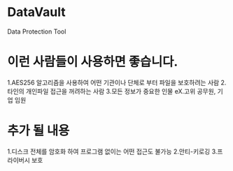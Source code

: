 # DataVault
Data Protection Tool

# 이런 사람들이 사용하면 좋습니다.
1.AES256 알고리즘을 사용하여 어떤 기관이나 단체로 부터 파일을 보호하려는 사람
2.타인의 개인파일 접근을 꺼려하는 사람
3.모든 정보가 중요한 인물 eX.고위 공무원, 기업 임원

# 추가 될 내용
1.디스크 전체를 암호화 하여 프로그램 없이는 어떤 접근도 불가능
2.안티-키로깅
3.프라이버시 보호
